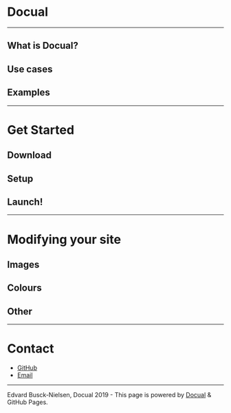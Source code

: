 # Docual
___

## What is Docual?
## Use cases
## Examples

___

# Get Started
## Download
## Setup
## Launch!

___

# Modifying your site
## Images
## Colours
## Other

___

# Contact

- [GitHub](https://github.com/Docual)
- [Email](mailto:docual@edvard.io)

___

Edvard Busck-Nielsen, Docual 2019 - This page is powered by [Docual](https://docual.edvard.io) & GitHub Pages.

